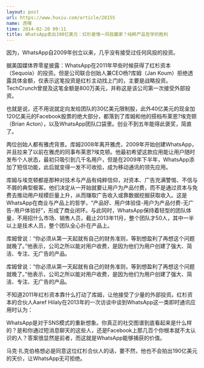 ```yaml
---
layout: post
url: https://www.huxiu.com/article/28155
name: 虎嗅
time: 2014-02-20 09:11
title: WhatsApp卖出190亿美元：红杉是惟一风投赢家？纯粹产品哲学的胜利
---
```

因为，WhatsApp自2009年创立以来，几乎没有接受过任何风投的投资。

据美国媒体界零星披露：WhatsApp在2011年早些时候获得了红杉资本（Sequoia）的投资。但是公司联合创始人兼CEO杨?库姆（Jan Koum）拒绝透露具体金额，仅表示这笔投资是红杉主动找上门的，主要是战略投资。TechCrunch曾提及这笔金额是800万美元，并称这是该公司第一次接受外部投资。

也就是说，还不用说就定向发给团队的30亿美元限制股，此外40亿美元的现金加120亿美元的Facebook股票的绝大部分，都落到了库姆和他的搭档布莱恩?埃克顿（Brian Acton），以及WhatsApp团队口袋里。创业不到五年能得此褒奖，简直了。

两位创始人都有雅虎背景。库姆2008年离开雅虎，2009年开始创建WhatsApp，并且拉来了以前在雅虎的同事布莱恩?埃克顿。他最初希望这款应用能让用户随时发布个人状态，最初只吸引到几千名用户，但是在2009年下半年，WhatsApp添加了短信功能，此后就变得一发不可收拾，成为移动通讯的领先应用。

库姆与埃克顿都是那种对技术与产品有纯粹信仰，对资本、广告充满警惕、不信与不屑的典型极客。他们决定从一开始就要让用户为产品付费，而不是通过资本与免费去推动用户规模巨量上升，从而赚取广告收入或靠数据挖掘获取收入。这是WhatsApp在商业与产品上的哲学，“产品好、用户体验佳-用户为产品付费-无广告-用户体验好”，形成了商业闭环。与此同时，WhatsApp保持着轻型的团队体量，不用招什么市场、销售人员，截止2013年11月，整个团队才50人，其中一半以上是技术人员，整个团队全心扑在产品上。

库姆曾说：“你必须从第一天起就有自己的财务准则，等到想盈利了再想这个问题就晚了。”他表示，公司之所以能对用户收费，是因为他们为用户创建了强大、简洁、专注、无广告的产品。

库姆曾说：“你必须从第一天起就有自己的财务准则，等到想盈利了再想这个问题就晚了。”他表示，公司之所以能对用户收费，是因为他们为用户创建了强大、简洁、专注、无广告的产品。

不知道2011年红杉资本靠什么打动了库姆，让他接受了少量的外部投资。红杉资本的合伙人Aaref Hilaly在2013年的一次访谈中谈到WhatsApp这一类即时通讯应用时认为：

WhatsApp是对于SNS模式的重新想象。你真正的社交图谱到底看起来是什么样的？是和你通过短消息聊天的这些人，还是Facebook上那几百个你根本就不太认识的人？答案很显然是前者，而这就是WhatsApp能够捕获的价值。

马克·扎克伯格想必是同意这位红杉合伙人的话，要不然，他也不会拍出190亿美元的天价，让WhatsApp无可拒绝。

